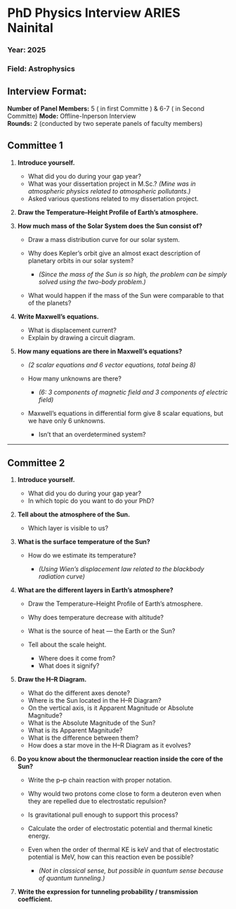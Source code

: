 # **PhD Physics Interview ARIES Nainital**

###  Year: 2025
###  Field: Astrophysics

## Interview Format:
**Number of Panel Members:** 5  ( in first Committe ) & 6-7 ( in Second Committe)
**Mode:** Offline-Inperson Interview  
**Rounds:** 2 (conducted by two seperate panels of faculty members)


## **Committee 1**

1. **Introduce yourself.**

   * What did you do during your gap year?
   * What was your dissertation project in M.Sc.? *(Mine was in atmospheric physics related to atmospheric pollutants.)*
   * Asked various questions related to my dissertation project.

2. **Draw the Temperature–Height Profile of Earth’s atmosphere.**

3. **How much mass of the Solar System does the Sun consist of?**

   * Draw a mass distribution curve for our solar system.
   * Why does Kepler’s orbit give an almost exact description of planetary orbits in our solar system?

     * *(Since the mass of the Sun is so high, the problem can be simply solved using the two-body problem.)*
   * What would happen if the mass of the Sun were comparable to that of the planets?

4. **Write Maxwell’s equations.**

   * What is displacement current?
   * Explain by drawing a circuit diagram.

5. **How many equations are there in Maxwell’s equations?**

   * *(2 scalar equations and 6 vector equations, total being 8)*
   * How many unknowns are there?

     * *(6: 3 components of magnetic field and 3 components of electric field)*
   * Maxwell’s equations in differential form give 8 scalar equations, but we have only 6 unknowns.

     * Isn’t that an overdetermined system?

---

## **Committee 2**

1. **Introduce yourself.**

   * What did you do during your gap year?
   * In which topic do you want to do your PhD?

2. **Tell about the atmosphere of the Sun.**

   * Which layer is visible to us?

3. **What is the surface temperature of the Sun?**

   * How do we estimate its temperature?

     * *(Using Wien’s displacement law related to the blackbody radiation curve)*

4. **What are the different layers in Earth’s atmosphere?**

   * Draw the Temperature–Height Profile of Earth’s atmosphere.
   * Why does temperature decrease with altitude?
   * What is the source of heat — the Earth or the Sun?
   * Tell about the scale height.

     * Where does it come from?
     * What does it signify?

5. **Draw the H–R Diagram.**

   * What do the different axes denote?
   * Where is the Sun located in the H–R Diagram?
   * On the vertical axis, is it Apparent Magnitude or Absolute Magnitude?
   * What is the Absolute Magnitude of the Sun?
   * What is its Apparent Magnitude?
   * What is the difference between them?
   * How does a star move in the H–R Diagram as it evolves?

6. **Do you know about the thermonuclear reaction inside the core of the Sun?**

   * Write the p–p chain reaction with proper notation.
   * Why would two protons come close to form a deuteron even when they are repelled due to electrostatic repulsion?
   * Is gravitational pull enough to support this process?
   * Calculate the order of electrostatic potential and thermal kinetic energy.
   * Even when the order of thermal KE is keV and that of electrostatic potential is MeV, how can this reaction even be possible?

     * *(Not in classical sense, but possible in quantum sense because of quantum tunneling.)*

7. **Write the expression for tunneling probability / transmission coefficient.**


